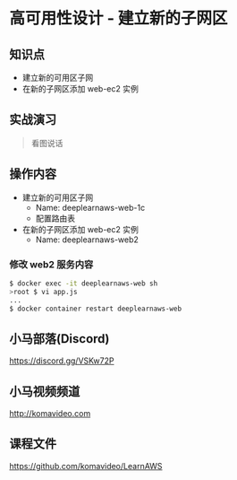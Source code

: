高可用性设计 - 建立新的子网区
=========================

## 知识点

* 建立新的可用区子网
* 在新的子网区添加 web-ec2 实例

## 实战演习

> 看图说话

## 操作内容

* 建立新的可用区子网
  + Name: deeplearnaws-web-1c
  + 配置路由表
* 在新的子网区添加 web-ec2 实例
  + Name: deeplearnaws-web2

### 修改 web2 服务内容

```bash
$ docker exec -it deeplearnaws-web sh
>root $ vi app.js
...
$ docker container restart deeplearnaws-web
```

## 小马部落(Discord)

https://discord.gg/VSKw72P

## 小马视频频道

http://komavideo.com

## 课程文件

https://github.com/komavideo/LearnAWS

